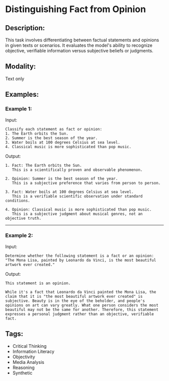 # Distinguishing Fact from Opinion

## Description:
This task involves differentiating between factual statements and opinions in given texts or scenarios. It evaluates the model's ability to recognize objective, verifiable information versus subjective beliefs or judgments.

## Modality:
Text only

## Examples:

### Example 1:

Input:

```
Classify each statement as fact or opinion:
1. The Earth orbits the Sun.
2. Summer is the best season of the year.
3. Water boils at 100 degrees Celsius at sea level.
4. Classical music is more sophisticated than pop music.
```

Output:

```
1. Fact: The Earth orbits the Sun.
   This is a scientifically proven and observable phenomenon.

2. Opinion: Summer is the best season of the year.
   This is a subjective preference that varies from person to person.

3. Fact: Water boils at 100 degrees Celsius at sea level.
   This is a verifiable scientific observation under standard conditions.

4. Opinion: Classical music is more sophisticated than pop music.
   This is a subjective judgment about musical genres, not an objective truth.
```

---

### Example 2:

Input:

```
Determine whether the following statement is a fact or an opinion:
"The Mona Lisa, painted by Leonardo da Vinci, is the most beautiful artwork ever created."
```

Output:

```
This statement is an opinion.

While it's a fact that Leonardo da Vinci painted the Mona Lisa, the claim that it is "the most beautiful artwork ever created" is subjective. Beauty is in the eye of the beholder, and people's opinions on art can vary greatly. What one person considers the most beautiful may not be the same for another. Therefore, this statement expresses a personal judgment rather than an objective, verifiable fact.
```

## Tags:
- Critical Thinking
- Information Literacy
- Objectivity
- Media Analysis
- Reasoning
- Synthetic